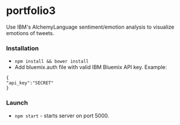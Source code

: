 # portfolio3
Use IBM's AlchemyLanguage sentiment/emotion analysis to visualize emotions of tweets.

### Installation
* `npm install && bower install`
* Add bluemix.auth file with valid IBM Bluemix API key. Example:
```
{
"api_key":"SECRET"
}
```

### Launch
* `npm start` - starts server on port 5000.